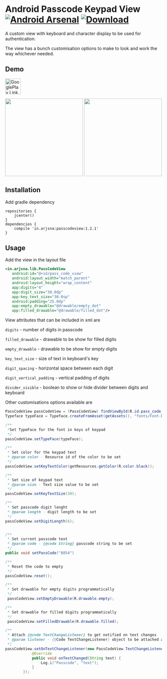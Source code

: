 # Android Passcode Keypad View [![Android Arsenal](https://img.shields.io/badge/Android%20Arsenal-android--passcodeview-green.svg?style=true)](https://android-arsenal.com/details/1/4124) [ ![Download](https://api.bintray.com/packages/arjun-sna/maven/passcodeview/images/download.svg) ](https://bintray.com/arjun-sna/maven/passcodeview/_latestVersion)

A custom view with keyboard and character display to be used for authentication. 

The view has a bunch customisation options to make to look and work the way whichever needed.

## Demo
<a href='https://play.google.com/store/apps/details?id=in.arjsna.passcodeviewsample' target='_blank'><img height='50' style='border:0px;height:50px;' src='https://cdn.rawgit.com/Arjun-sna/Arjun-sna.github.io/f8228c83/raw/GooglePlay.png' border='0' alt='GooglePlay Link' /></a>

<img src="https://arjun-sna.github.io/raw/passcodeview_1.gif" width="250" />  <img src="https://arjun-sna.github.io/raw/passcodeview_2.gif" width="250" />

## Installation
Add gradle dependency
```
repositories {
    jcenter()
}
dependencies {
    compile 'in.arjsna:passcodeview:1.2.1'
}

```

## Usage
 Add the view in the layout file

 ```xml
 <in.arjsna.lib.PassCodeView
    android:id="@+id/pass_code_view"
    android:layout_width="match_parent"
    android:layout_height="wrap_content"
    app:digits="4"
    app:digit_size="30.0dp"
    app:key_text_size="30.0sp"
    android:padding="25.0dp"
    app:empty_drawable="@drawable/empty_dot"
    app:filled_drawable="@drawable/filled_dot"/>

 ```

View attributes that can be included in xml are


`digits` - number of digits in passcode

`filled_drawable` - drawable to be show for filled digits

`empty_drawable` - drawable to be show for empty digits

`key_text_size` - size of text in keyboard's key

`digit_spacing` - horizontal space between each digit

`digit_vertical_padding` - vertical padding of digits

`divider_visible` - boolean to show or hide divider between digits and keyboard


Other customisations options available are

```java
PassCodeView passCodeView = (PassCodeView) findViewById(R.id.pass_code_view);
Typeface typeFace = Typeface.createFromAsset(getAssets(), "fonts/Font-Bold.ttf");

/**
 *Set TypeFace for the font in keys of keypad
 */
passCodeView.setTypeFace(typeFace);

/**
 * Set color for the keypad text
 * @param color - Resource id of the color to be set
 */
passCodeView.setKeyTextColor(getResources.getColor(R.color.black));

/**
 * Set size of keypad text
 * @param size - Text size value to be set
 */
passCodeView.setKeyTextSize(30);

/**
 * Set passcode digit lenght
 * @param length - digit length to be set
 */
passCodeView.setDigitLength(6);


/**
 * Set current passcode text
 * @param code - {@code String} passcode string to be set
 */
public void setPassCode("8854")

/**
 * Reset the code to empty
 */
passCodeView.reset();

/**
 * Set drawable for empty digits programmatically
 */
 passCodeView.setEmptyDrawable(R.drawable.empty);

/**
 * Set drawable for filled digits programmatically
 */
 passCodeView.setFilledDrawable(R.drawable.filled);

/**
 * Attach {@code TextChangeListener} to get notified on text changes
 * @param listener - {@Code TextChangeListener} object to be attached and notified
 */
passCodeView.setOnTextChangeListener(new PassCodeView.TextChangeListener() {
            @Override
            public void onTextChanged(String text) {
                Log.i("Passcode", "text");
            }
        }); 
```


